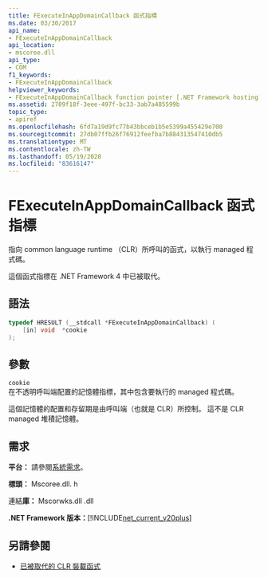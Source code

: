 ```yaml
---
title: FExecuteInAppDomainCallback 函式指標
ms.date: 03/30/2017
api_name:
- FExecuteInAppDomainCallback
api_location:
- mscoree.dll
api_type:
- COM
f1_keywords:
- FExecuteInAppDomainCallback
helpviewer_keywords:
- FExecuteInAppDomainCallback function pointer [.NET Framework hosting]
ms.assetid: 2709f18f-3eee-497f-bc33-3ab7a485599b
topic_type:
- apiref
ms.openlocfilehash: 6fd7a19d9fc77b43bbceb1b5e5399a455429e700
ms.sourcegitcommit: 27db07ffb26f76912feefba7b884313547410db5
ms.translationtype: MT
ms.contentlocale: zh-TW
ms.lasthandoff: 05/19/2020
ms.locfileid: "83616147"
---
```

# <a name="fexecuteinappdomaincallback-function-pointer"></a>FExecuteInAppDomainCallback 函式指標
指向 common language runtime （CLR）所呼叫的函式，以執行 managed 程式碼。  
  
 這個函式指標在 .NET Framework 4 中已被取代。  
  
## <a name="syntax"></a>語法  
  
```cpp  
typedef HRESULT (__stdcall *FExecuteInAppDomainCallback) (  
    [in] void  *cookie  
);  
```  
  
## <a name="parameters"></a>參數  
 `cookie`  
 在不透明呼叫端配置的記憶體指標，其中包含要執行的 managed 程式碼。  
  
 這個記憶體的配置和存留期是由呼叫端（也就是 CLR）所控制。 這不是 CLR managed 堆積記憶體。  
  
## <a name="requirements"></a>需求  
 **平台：** 請參閱[系統需求](../../get-started/system-requirements.md)。  
  
 **標頭：** Mscoree.dll. h  
  
 連結**庫：** Mscorwks.dll .dll  
  
 **.NET Framework 版本：**[!INCLUDE[net_current_v20plus](../../../../includes/net-current-v20plus-md.md)]  
  
## <a name="see-also"></a>另請參閱

- [已被取代的 CLR 裝載函式](deprecated-clr-hosting-functions.md)
